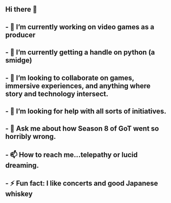 ## Hi there 👋
## - 🔭 I’m currently working on video games as a producer
## - 🌱 I’m currently getting a handle on python (a smidge)
## - 👯 I’m looking to collaborate on games, immersive experiences, and anything where story and technology intersect. 
## - 🤔 I’m looking for help with all sorts of initiatives. 
## - 💬 Ask me about how Season 8 of GoT went so horribly wrong. 
## - 📫 How to reach me...telepathy or lucid dreaming. 
## - ⚡ Fun fact: I like concerts and good Japanese whiskey

